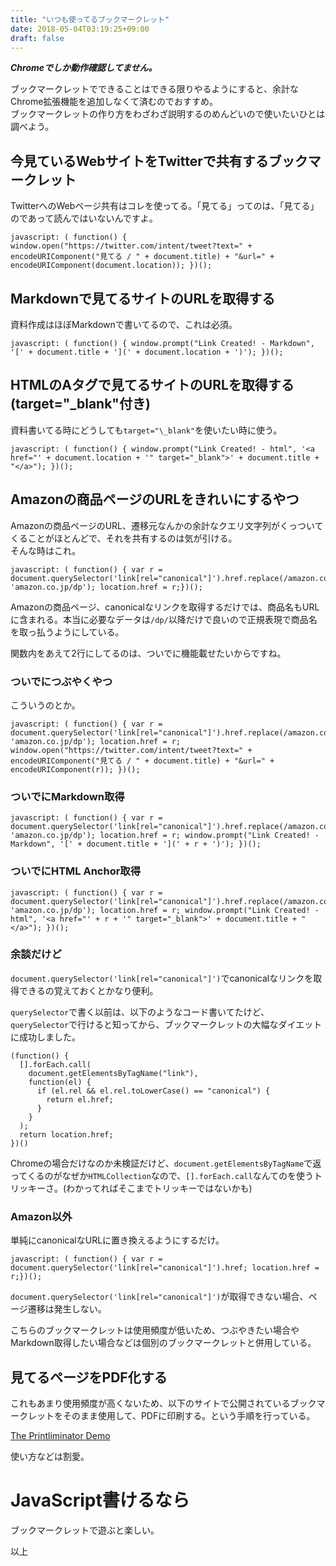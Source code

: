 ```yaml
---
title: "いつも使ってるブックマークレット"
date: 2018-05-04T03:19:25+09:00
draft: false
---
```


***Chromeでしか動作確認してません。***

ブックマークレットでできることはできる限りやるようにすると、余計なChrome拡張機能を追加しなくて済むのでおすすめ。  
ブックマークレットの作り方をわざわざ説明するのめんどいので使いたいひとは調べよう。

## 今見ているWebサイトをTwitterで共有するブックマークレット

TwitterへのWebページ共有はコレを使ってる。「見てる」ってのは、「見てる」のであって読んではいないんですよ。

```
javascript: ( function() { window.open("https://twitter.com/intent/tweet?text=" + encodeURIComponent("見てる / " + document.title) + "&url=" + encodeURIComponent(document.location)); })();
```


## Markdownで見てるサイトのURLを取得する
資料作成はほぼMarkdownで書いてるので、これは必須。

```
javascript: ( function() { window.prompt("Link Created! - Markdown", '[' + document.title + '](' + document.location + ')'); })();
```

## HTMLのAタグで見てるサイトのURLを取得する(target="\_blank"付き)
資料書いてる時にどうしても`target="\_blank"`を使いたい時に使う。
```
javascript: ( function() { window.prompt("Link Created! - html", '<a href="' + document.location + '" target="_blank">' + document.title + "</a>"); })();
```

## Amazonの商品ページのURLをきれいにするやつ

Amazonの商品ページのURL、遷移元なんかの余計なクエリ文字列がくっついてくることがほとんどで、それを共有するのは気が引ける。  
そんな時はこれ。

```
javascript: ( function() { var r = document.querySelector('link[rel="canonical"]').href.replace(/amazon.co.jp\/.*\/dp/, 'amazon.co.jp/dp'); location.href = r;})();
```

Amazonの商品ページ、canonicalなリンクを取得するだけでは、商品名もURLに含まれる。本当に必要なデータは`/dp/`以降だけで良いので正規表現で商品名を取っ払うようにしている。

関数内をあえて2行にしてるのは、ついでに機能載せたいからですね。

### ついでにつぶやくやつ
こういうのとか。
```
javascript: ( function() { var r = document.querySelector('link[rel="canonical"]').href.replace(/amazon.co.jp\/.*\/dp/, 'amazon.co.jp/dp'); location.href = r; window.open("https://twitter.com/intent/tweet?text=" + encodeURIComponent("見てる / " + document.title) + "&url=" + encodeURIComponent(r)); })();
```

### ついでにMarkdown取得
```
javascript: ( function() { var r = document.querySelector('link[rel="canonical"]').href.replace(/amazon.co.jp\/.*\/dp/, 'amazon.co.jp/dp'); location.href = r; window.prompt("Link Created! - Markdown", '[' + document.title + '](' + r + ')'); })();
```

### ついでにHTML Anchor取得
```
javascript: ( function() { var r = document.querySelector('link[rel="canonical"]').href.replace(/amazon.co.jp\/.*\/dp/, 'amazon.co.jp/dp'); location.href = r; window.prompt("Link Created! - html", '<a href="' + r + '" target="_blank">' + document.title + "</a>"); })();
```

### 余談だけど
`document.querySelector('link[rel="canonical"]')`でcanonicalなリンクを取得できるの覚えておくとかなり便利。

`querySelector`で書く以前は、以下のようなコード書いてたけど、`querySelector`で行けると知ってから、ブックマークレットの大幅なダイエットに成功しました。

```
(function() {
  [].forEach.call(
    document.getElementsByTagName("link"),
    function(el) {
      if (el.rel && el.rel.toLowerCase() == "canonical") {
        return el.href;
      }
    }
  );
  return location.href;
})()
```

Chromeの場合だけなのか未検証だけど、`document.getElementsByTagName`で返ってくるのがなぜか`HTMLCollection`なので、`[].forEach.call`なんてのを使うトリッキーさ。(わかってればそこまでトリッキーではないかも)

### Amazon以外
単純にcanonicalなURLに置き換えるようにするだけ。
```
javascript: ( function() { var r = document.querySelector('link[rel="canonical"]').href; location.href = r;})();
```

`document.querySelector('link[rel="canonical"]')`が取得できない場合、ページ遷移は発生しない。

こちらのブックマークレットは使用頻度が低いため、つぶやきたい場合やMarkdown取得したい場合などは個別のブックマークレットと併用している。

## 見てるページをPDF化する

これもあまり使用頻度が高くないため、以下のサイトで公開されているブックマークレットをそのまま使用して、PDFに印刷する。という手順を行っている。

<a href="https://css-tricks.github.io/The-Printliminator/" target="_blank">The Printliminator Demo</a>

使い方などは割愛。

# JavaScript書けるなら
ブックマークレットで遊ぶと楽しい。

以上
